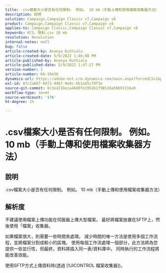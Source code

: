 ```yaml
---
title: .csv檔案大小是否有任何限制。 例如。 10 mb（手動上傳和使用檔案收集器方法）
description: 說明
solution: Campaign,Campaign Classic v7,Campaign v8
product: Campaign,Campaign Classic v7,Campaign v8
applies-to: Campaign Classic,Campaign Classic v7,Campaign v8
keywords: KCS，限制.csv 10 mb
resolution: Resolution
internal-notes: null
bug: false
article-created-by: Ananya Kuthiala
article-created-date: 5/9/2022 1:46:08 PM
article-published-by: Ananya Kuthiala
article-published-date: 5/9/2022 1:47:27 PM
version-number: 1
article-number: KA-19430
dynamics-url: https://adobe-ent.crm.dynamics.com/main.aspx?forceUCI=1&pagetype=entityrecord&etn=knowledgearticle&id=74664e5e-9ecf-ec11-a7b5-0022480a8e40
exl-id: 07c1a667-0d72-4967-9e9c-6b1a45cf9f3e
source-git-commit: 0c3e421beca46d9fe1952b1f98538a50697216a0
workflow-type: tm+mt
source-wordcount: '176'
ht-degree: 1%

---
```


# .csv檔案大小是否有任何限制。 例如。 10 mb（手動上傳和使用檔案收集器方法）

## 說明

.csv檔案大小是否有任何限制。 例如。 10 mb（手動上傳和使用檔案收集器方法）

## 解析度


不建議使用檔案上傳功能在伺服器上傳大型檔案。 最好將檔案放置在SFTP上，然後使用「檔案」收集器。

如果檔案很大，則需要一些時間來處理。 減少時間的唯一方法是使用多個工作流程，並將檔案分割成較小的區塊。 使用每個工作流處理一個部分，此方法將為您提供一些並行性，但最終，資料將插入同一表/資料庫中。 同時執行的工作流程將能改善效能。

使用SFTP方式上傳資料時(透過 [!UICONTROL 檔案收集器])。
